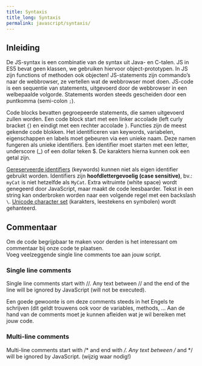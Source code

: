 ```yaml
---
title: Syntaxis
title_long: Syntaxis
permalink: javascript/syntaxis/
---
```


Inleiding
---------

De JS-syntax is een combinatie van de syntax uit Java- en C-talen. JS in ES5 bevat geen klassen, we gebruiken hiervoor object-prototypen. In JS zijn functions of methoden ook objecten! JS-statements zijn commando’s naar de webbrowser, ze vertellen wat de webbrowser moet doen. JS-code is een sequentie van statements, uitgevoerd door de webbrowser in een welbepaalde volgorde. Statements worden steeds gescheiden door een puntkomma (semi-colon `;`).

Code blocks bevatten gegroepeerde statements, die samen uitgevoerd zullen worden. Een code block start met een linker accolade (left curly bracket `{`) en eindigt met een rechter accolade `}`. Functies zijn de meest gekende code blokken. Het identificeren van keywords, variabelen, eigenschappen en labels moet gebeuren via een unieke naam. Deze namen fungeren als unieke identifiers. Een identifier moet starten met een letter, underscore (_) of een dollar teken $. De karakters hierna kunnen ook een getal zijn.

[Gereserveerde identifiers](https://developer.mozilla.org/en-US/docs/Web/JavaScript/Reference/Reserved_Words) (keywords) kunnen niet als eigen identifier gebruikt worden. Identifiers zijn **hoofdlettergevoelig (case sensitive)**, bv.: `myCat` is niet hetzelfde als `MyCat`. Extra witruimte (white space) wordt genegeerd door JavaScript, maar maakt de code leesbaarder. Tekst in een string kan onderbroken worden naar een volgende regel met een backslash `\`. [Unicode character set](http://www.w3schools.com/charsets/ref_html_utf8.asp) (karakters, leestekens en symbolen) wordt gehanteerd.

Commentaar
-----------

Om de code begrijpbaar te maken voor derden is het interessant om commentaar bij onze code te plaatsen.  
Voeg veelzeggende single line comments toe aan jouw script.

### Single line comments

Single line comments start with //. Any text between // and the end of the line will be ignored by JavaScript (will not be executed).

Een goede gewoonte is om deze comments steeds in het Engels te schrijven (dit geldt trouwens ook voor de variables, methods, … 
Aan de hand van de comments moet je kunnen afleiden wat je wil bereiken met jouw code.

### Multi-line comments

Multi-line comments start with /* and end with */. Any text between /* and */ will be ignored by JavaScript. (wijzig waar nodig!)